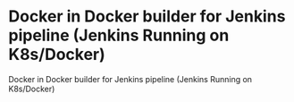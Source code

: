 # Docker in Docker builder for Jenkins pipeline (Jenkins Running on K8s/Docker)

Docker in Docker builder for Jenkins pipeline (Jenkins Running on K8s/Docker)
